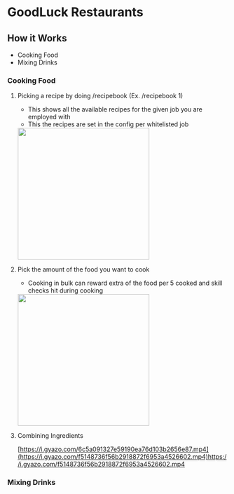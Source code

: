 # GoodLuck Restaurants
## How it Works
- Cooking Food
- Mixing Drinks
### Cooking Food
1. Picking a recipe by doing /recipebook <pagenumber> (Ex. /recipebook 1)
    - This shows all the available recipes for the given job you are employed with
    - This the recipes are set in the config per whitelisted job

    <img src="https://i.imgur.com/3ZaSm5o.jpg" height="300">

2. Pick the amount of the food you want to cook
    - Cooking in bulk can reward extra of the food per 5 cooked and skill checks hit during cooking

    <img src="https://i.imgur.com/e9hlBUC.jpg" height="300">

4. Combining Ingredients

    [https://i.gyazo.com/6c5a091327e59190ea76d103b2656e87.mp4](https://i.gyazo.com/f5148736f56b2918872f6953a4526602.mp4)https://i.gyazo.com/f5148736f56b2918872f6953a4526602.mp4

### Mixing Drinks
